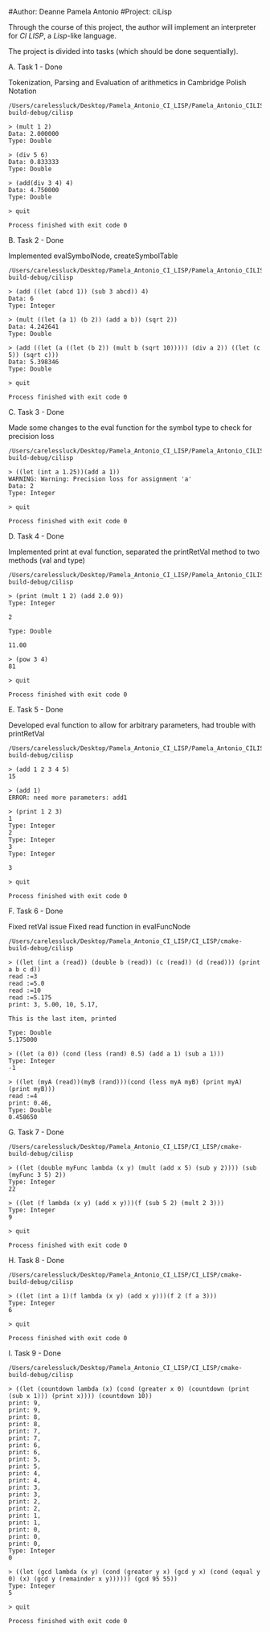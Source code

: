 #Author: Deanne Pamela Antonio
#Project: ciLisp 

Through the course of this project, the author will implement an interpreter for *CI LISP*, a *Lisp*-like language.

The project is divided into tasks (which should be done sequentially).

A. Task 1 - Done

 Tokenization, Parsing and Evaluation of arithmetics in Cambridge Polish Notation

	/Users/carelessluck/Desktop/Pamela_Antonio_CI_LISP/Pamela_Antonio_CILISP/cmake-build-debug/cilisp

	> (mult 1 2)
	Data: 2.000000
	Type: Double
	
	> (div 5 6)
	Data: 0.833333
	Type: Double
	
	> (add(div 3 4) 4)
	Data: 4.750000
	Type: Double
	
	> quit

	Process finished with exit code 0 

B. Task 2 - Done

 Implemented evalSymbolNode, createSymbolTable

	/Users/carelessluck/Desktop/Pamela_Antonio_CI_LISP/Pamela_Antonio_CILISP/cmake-build-debug/cilisp

    > (add ((let (abcd 1)) (sub 3 abcd)) 4)
    Data: 6
    Type: Integer

    > (mult ((let (a 1) (b 2)) (add a b)) (sqrt 2))
    Data: 4.242641
    Type: Double
    
    > (add ((let (a ((let (b 2)) (mult b (sqrt 10))))) (div a 2)) ((let (c 5)) (sqrt c)))
    Data: 5.398346 
    Type: Double
    
    > quit

	Process finished with exit code 0 
	
C. Task 3 - Done
 
 Made some changes to the eval function for the symbol type to check for precision loss
 
 	/Users/carelessluck/Desktop/Pamela_Antonio_CI_LISP/Pamela_Antonio_CILISP/cmake-build-debug/cilisp
 
    > ((let (int a 1.25))(add a 1))
    WARNING: Warning: Precision loss for assignment 'a'
    Data: 2 
    Type: Integer
    
    > quit

	Process finished with exit code 0 
	
D. Task 4 - Done

 Implemented print at eval function, separated the printRetVal method to two methods (val and type)
 
  	/Users/carelessluck/Desktop/Pamela_Antonio_CI_LISP/Pamela_Antonio_CILISP/cmake-build-debug/cilisp
  	
  	> (print (mult 1 2) (add 2.0 9))
    Type: Integer
    
    2 
    
    Type: Double
    
    11.00 
    
    > (pow 3 4)
    81 
    
    > quit
    
    Process finished with exit code 0

E. Task 5 - Done
 
 Developed eval function to allow for arbitrary parameters, had trouble with printRetVal
 
   	/Users/carelessluck/Desktop/Pamela_Antonio_CI_LISP/Pamela_Antonio_CILISP/cmake-build-debug/cilisp
   	
    > (add 1 2 3 4 5)
    15 
    
    > (add 1)
    ERROR: need more parameters: add1 
    
    > (print 1 2 3)
    1 
    Type: Integer
    2 
    Type: Integer
    3 
    Type: Integer
    
    3
    
    > quit
        
    Process finished with exit code 0

F. Task 6 - Done

 Fixed retVal issue
 Fixed read function in evalFuncNode
 
    /Users/carelessluck/Desktop/Pamela_Antonio_CI_LISP/CI_LISP/cmake-build-debug/cilisp
    
    > ((let (int a (read)) (double b (read)) (c (read)) (d (read))) (print a b c d))
    read :=3
    read :=5.0
    read :=10
    read :=5.175
    print: 3, 5.00, 10, 5.17,
    
    This is the last item, printed
    
    Type: Double 
    5.175000
    
    > ((let (a 0)) (cond (less (rand) 0.5) (add a 1) (sub a 1)))
    Type: Integer 
    -1
    
    > ((let (myA (read))(myB (rand)))(cond (less myA myB) (print myA) (print myB)))
    read :=4
    print: 0.46,
    Type: Double 
    0.458650

G. Task 7 - Done

 
    /Users/carelessluck/Desktop/Pamela_Antonio_CI_LISP/CI_LISP/cmake-build-debug/cilisp
    
    > ((let (double myFunc lambda (x y) (mult (add x 5) (sub y 2)))) (sub (myFunc 3 5) 2))
    Type: Integer 
    22
    
    > ((let (f lambda (x y) (add x y)))(f (sub 5 2) (mult 2 3))) 
    Type: Integer 
    9
    
    > quit
    
    Process finished with exit code 0
    
 
H. Task 8 - Done
    
    /Users/carelessluck/Desktop/Pamela_Antonio_CI_LISP/CI_LISP/cmake-build-debug/cilisp
    
    > ((let (int a 1)(f lambda (x y) (add x y)))(f 2 (f a 3)))
    Type: Integer 
    6
    
    > quit
    
    Process finished with exit code 0

I. Task 9 - Done

    /Users/carelessluck/Desktop/Pamela_Antonio_CI_LISP/CI_LISP/cmake-build-debug/cilisp
    
    > ((let (countdown lambda (x) (cond (greater x 0) (countdown (print (sub x 1))) (print x)))) (countdown 10))
    print: 9,
    print: 9,
    print: 8,
    print: 8,
    print: 7,
    print: 7,
    print: 6,
    print: 6,
    print: 5,
    print: 5,
    print: 4,
    print: 4,
    print: 3,
    print: 3,
    print: 2,
    print: 2,
    print: 1,
    print: 1,
    print: 0,
    print: 0,
    print: 0,
    Type: Integer 
    0
    
    > ((let (gcd lambda (x y) (cond (greater y x) (gcd y x) (cond (equal y 0) (x) (gcd y (remainder x y)))))) (gcd 95 55))
    Type: Integer 
    5
    
    > quit
    
    Process finished with exit code 0